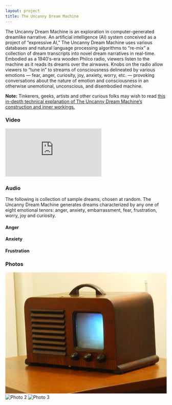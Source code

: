 ```yaml
---
layout: project
title: The Uncanny Dream Machine
---
```


<script type="text/javascript" src="/scripts/audio-player.js"></script>
<script type="text/javascript">
  AudioPlayer.setup("/swfs/audio_player.swf", {width:320});
</script>

The Uncanny Dream Machine is an exploration in computer-generated dreamlike narrative. An artificial intelligence (AI) system conceived as a project of “expressive AI,” The Uncanny Dream Machine uses various databases and natural language processing algorithms to “re-mix” a collection of dream transcripts into novel dream narratives in real-time. Embodied as a 1940′s-era wooden Philco radio, viewers listen to the machine as it reads its dreams over the airwaves. Knobs on the radio allow viewers to “tune in” to streams of consciousness delineated by various emotions — fear, anger, curiosity, joy, anxiety, worry, etc. — provoking conversations about the nature of emotion and consciousness in an otherwise unemotional, unconscious, and disembodied machine.

**Note:** Tinkerers, geeks, artists and other curious folks may wish to read [this in-depth technical explanation of The Uncanny Dream Machine’s construction and inner workings.](/projects/uncanny-dream-machine/technical)

### Video

<div class="video">
<iframe src="http://player.vimeo.com/video/12502610?title=0&amp;byline=0&amp;portrait=0&amp;color=cc0000" frameborder="0" webkitAllowFullScreen mozallowfullscreen allowFullScreen></iframe>
</div>

### Audio

The following is collection of sample dreams, chosen at random. The Uncanny Dream Machine generates dreams characterized by any one of eight emotional tenors: anger, anxiety, embarrassment, fear, frustration, worry, joy and curiosity.

#### Anger

<div id="audio1"></div>
<script type="text/javascript">
  AudioPlayer.embed("audio1", {soundFile:"/audio/anger.mp3"});
</script>

#### Anxiety

<div id="audio2"></div>
<script type="text/javascript">
  AudioPlayer.embed("audio2", {soundFile:"/audio/anxiety.mp3"});
</script>

#### Frustration

<div id="audio3"></div>
<script type="text/javascript">
  AudioPlayer.embed("audio3", {soundFile:"/audio/frustration.mp3"});
</script>

### Photos

<img src="/images/uncanny_dream_photo1.jpg" alt="Photo 1" class="framed" />

<img src="/images/uncanny_dream_photo2.jpg" alt="Photo 2" class="framed" />

<img src="/images/uncanny_dream_photo3.jpg" alt="Photo 3" class="framed" />

